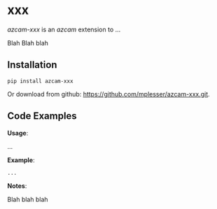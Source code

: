 # xxx

*azcam-xxx* is an *azcam* extension to ...

Blah Blah blah

## Installation

`pip install azcam-xxx`

Or download from github: https://github.com/mplesser/azcam-xxx.git.

## Code Examples

**Usage**:

...

**Example**:

   `...`

**Notes**:

   Blah blah blah